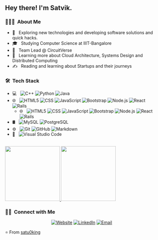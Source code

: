 <h2> Hey there! I'm Satvik.</h2>

<h3> 👨🏻‍💻 &nbsp;About Me </h3>

- 🤔 &nbsp; Exploring new technologies and developing software solutions and quick hacks.
- 🎓 &nbsp; Studying Computer Science at IIIT-Bangalore
- 💼 &nbsp; Team Lead @ CircuitVerse
- 🌱 &nbsp; Learning more about Cloud Architecture, Systems Design and Distributed Computing
- ✍️ &nbsp; Reading and learning about Startups and their journeys

<h3> 🛠 &nbsp;Tech Stack</h3>

- 💻 &nbsp;
  ![C++](https://img.shields.io/badge/-C++-333333?style=flat&logo=C%2B%2B&logoColor=00599C)
  ![Python](https://img.shields.io/badge/-Python-333333?style=flat&logo=python)
  ![Java](https://img.shields.io/badge/-Java-333333?style=flat&logo=Java&logoColor=007396)
- 🌐 &nbsp;
  ![HTML5](https://img.shields.io/badge/-HTML5-333333?style=flat&logo=HTML5)
  ![CSS](https://img.shields.io/badge/-CSS-333333?style=flat&logo=CSS3&logoColor=1572B6)
  ![JavaScript](https://img.shields.io/badge/-JavaScript-333333?style=flat&logo=javascript)
  ![Bootstrap](https://img.shields.io/badge/-Bootstrap-333333?style=flat&logo=bootstrap&logoColor=563D7C)
  ![Node.js](https://img.shields.io/badge/-Node.js-333333?style=flat&logo=node.js)
  ![React](https://img.shields.io/badge/-React-333333?style=flat&logo=react)
  ![Rails](https://img.shields.io/badge/-Rails-333333?style=flat&logo=ruby)
  - 🌐 &nbsp;
  ![HTML5](https://img.shields.io/badge/-HTML5-inactive?style=flat&logo=HTML5)
  ![CSS](https://img.shields.io/badge/-CSS-inactive?style=flat&logo=CSS3&logoColor=1572B6)
  ![JavaScript](https://img.shields.io/badge/-JavaScript-inactive?style=flat&logo=javascript)
  ![Bootstrap](https://img.shields.io/badge/-Bootstrap-inactive?style=flat&logo=bootstrap&logoColor=563D7C)
  ![Node.js](https://img.shields.io/badge/-Node.js-inactive?style=flat&logo=node.js)
  ![React](https://img.shields.io/badge/-React-inactive?style=flat&logo=react)
  ![Rails](https://img.shields.io/badge/-Rails-inactive?style=flat&logo=ruby)
- 🛢 &nbsp;
  ![MySQL](https://img.shields.io/badge/-MySQL-666666?style=flat&logo=mysql)
  ![PostgreSQL](https://img.shields.io/badge/-PostgreSQL-666666?style=flat&logo=postgresql)
- ⚙️ &nbsp;
  ![Git](https://img.shields.io/badge/-Git-666666?style=flat&logo=git)
  ![GitHub](https://img.shields.io/badge/-GitHub-666666?style=flat&logo=github)
  ![Markdown](https://img.shields.io/badge/-Markdown-666666?style=flat&logo=markdown)
- 🔧 &nbsp;
  ![Visual Studio Code](https://img.shields.io/badge/-Visual%20Studio%20Code-333333?style=flat&logo=visual-studio-code&logoColor=007ACC)

<br/>

<a href="https://github.com/satu0king">
  <img height="180em" src="https://github-readme-stats.vercel.app/api?username=satu0king&theme=buefy&show_icons=true" />
  <img height="180em" src="https://github-readme-stats.vercel.app/api/top-langs/?username=satu0king&theme=buefy&layout=compact" />
</a>

<br/>

<h3> 🤝🏻 &nbsp;Connect with Me </h3>

<p align="center">
<a href="https://satu0king.github.io/"><img alt="Website" src="https://img.shields.io/badge/Website-satu0king.github.io-blue?style=flat-square&logo=google-chrome"></a>
<a href="https://www.linkedin.com/in/satvik-ramaprasad/"><img alt="LinkedIn" src="https://img.shields.io/badge/LinkedIn-Satvik%20Ramaprasad-blue?style=flat-square&logo=linkedin"></a>
<a href="mailto:satvik@circuitverse.org"><img alt="Email" src="https://img.shields.io/badge/Email-satvik@circuitverse.org-blue?style=flat-square&logo=gmail"></a>
</p>

⭐️ From [satu0king](https://github.com/satu0king)
